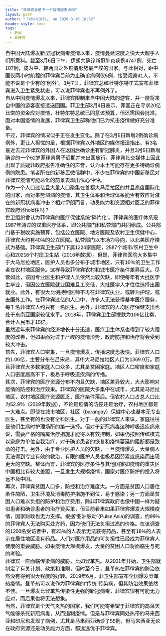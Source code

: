 ```yaml
---
title: "菲律宾会是下一个疫情爆发点吗"
layout: post
author: "「chen1011」 on 2020-3-10 18:52"
header-style: text
tags:
  - 新闻
  - 菲律宾
---
```


<head></head>
<body>
 <div align="left"> 
  <font style="color:rgb(0, 0, 0)"><font face="Arial"><font style="font-size:16px">自中国大陆爆发新型冠状病毒疫情以来，疫情蔓延速度之快大大超乎人们所意料。截至3月6日下午，伊朗共确诊新冠肺炎病例4747例，死亡107例，成为中、韩两国之外疫情形势最严峻的国家。与此相对，距中国仅两小时航程的菲律宾目前为止确诊病例仅5例，接受观察41人，不能不说是个少有的“例外”。3月7日，菲律宾总统杜特尔特正式宣布菲律宾进入卫生紧急状态，可以说菲律宾也不再例外了。</font></font></font> 
 </div> 
 <div align="left"> 
  <font style="color:rgb(0, 0, 0)"><font face="Arial"><font style="font-size:16px"> 自从中国疫情爆发以来，菲律宾限制来自中国大陆的游客，并一度将来自中国的游客直接遣送回国。菲卫生部3月4日表示，菲国正在寻求20亿比索的资金应对疫情，杜特尔特总统已同意该预算，但还需国会批准。面对本国疫情的发展，菲律宾卫生部称他们已为抗击疫情做好充分准备。 </font></font></font> 
 </div> 
 <div align="left"> 
  <font style="color:rgb(0, 0, 0)"><font face="Arial"><font style="font-size:16px">不过，菲律宾的情况似乎正在发生变化。除了在3月5日新增2例确诊病例外，更让人担忧的是，根据菲律宾以外地区的媒体报道指出，有3名最近去过菲律宾的外国人在返国后确诊患有新冠肺炎，并且3月5日新增确诊的一个62岁菲律宾男子近期并未出国旅行。菲律宾社交媒体上因此出现了质疑菲政府报告准确性的声音，认为本土可能存在更多待确诊病例的隐患。笔者所在的新移民微信群中，不少在菲律宾的中国新移民对菲律宾疫情可能恶化的前景表现出忧心忡忡。 </font></font></font> 
 </div> 
 <div align="left"> 
  <font style="color:rgb(0, 0, 0)"><font face="Arial"><font style="font-size:16px">作为一个人口过亿且大量人口聚集在首都大马尼拉区的并且高度国际化的国家，面对来势汹汹的疫情，其卫生体系和治理体系能否有效应对潜在的新冠状病毒冲击？相对伊朗而言，动员能力和资源相对匮乏的菲律宾政府还hold住吗？ </font></font></font> 
 </div> 
 <div align="left"> 
  <font style="color:rgb(0, 0, 0)"><font face="Arial"><font style="font-size:16px">世卫组织曾认为菲律宾的医疗保健系统“碎片化”。菲律宾的医疗体系是1987年通过的双重医疗体系，即公共部门和私营部门共同组成。公共部门基于税收实施预算，包括公立医院、地方医院及农村卫生保健中心，菲律宾大约有40%的公立医院。私营部门以市场为导向，以北美医疗模式为基础。菲律宾卫生部门下属1224家医院，2587个城市/农村卫生中心和20216个村庄卫生站（2016年数据）。但是，菲律宾医院大多集中于大马尼拉地区，医护人员也多分布于城市地区，只有10％的卫生工作者在农村地区服务。这样导致菲律宾农村和城市医疗条件差异巨大。尽管如此，该国专业医生和护理人员依然比较欠缺，即使每年有大批医学生毕业，但因公立医院就业困难且工资低，大批医学人才往往选择出国就业。此外，有很大比例持照医师不再在菲律宾执业，或转为护理，或去国外工作。在菲律宾过亿的人口中，许多人无法获得基本医疗服务，每千名菲律宾人约只有一名医生。另外，菲律宾的人均医疗保健支出也处于东南亚国家较低水平。2018年，菲律宾卫生部拨款为106亿比索，合计人民币才15亿。 </font></font></font> 
 </div> 
 <div align="left"> 
  <font style="color:rgb(0, 0, 0)"><font face="Arial"><font style="font-size:16px">虽然近年来菲律宾的经济增长十分迅速，医疗卫生体系也得到了较大程度的改善，但如果面对过于严峻的疫情形势，政府防控和治疗将会受到较大冲击。 </font></font></font> 
 </div> 
 <div align="left"> 
  <font style="color:rgb(0, 0, 0)"><font face="Arial"><font style="font-size:16px">首先，菲律宾人口密集，一旦疫情爆发，传播速度恐极快。菲律宾人口约1.06亿，主要分布在吕宋岛，其中大马尼拉地区人口为1369.9万。而且菲律宾大多数家庭人口众多，尤其是贫困家庭。地区人口密度和家庭人口密度居高不下，极易于呼吸道疾病的传播。 </font></font></font> 
 </div> 
 <div align="left"> 
  <font style="color:rgb(0, 0, 0)"><font face="Arial"><font style="font-size:16px">其次，菲律宾的医疗资源分布不均且欠缺，地区差异较大，大大影响对疫情的防控和治疗效果。菲律宾的医院大多集中在城市，尤其是马尼拉地区，农村地区医疗资源匮乏，医疗条件落后。但农村人口占总人口比为52.9％（2019年数据），不论是疫情的防控还是治疗，农村地区都是一大难点。即使在城市地区，社区（barangay）保健中心也基本无专业医生，甚至有的也没有全科医生。对于一般的菲律宾人来说，家庭往往是他们生病时护理场所的第一选择。但对于新冠病毒这种呼吸道疾病来说，需要严格的隔离治疗措施才能得以有效控制，如果仍按照传统模式以家庭为单位自我治疗，对于确诊患者的恢复和疫情蔓延的阻断都是致命的打击。另外，由于专业医护人员的欠缺，一旦疫情爆发，大量病人无法得到专业有效的救治，有限的医护人员也极易因劳累或感染而出现更大的空缺。整体而言，菲律宾的医疗条件与其他国家如疫情的重灾区中国相比有较大差距，一旦发生大规模疫情，国家对医疗防护的投入将远不及中国。 </font></font></font> 
 </div> 
 <div align="left"> 
  <font style="color:rgb(0, 0, 0)"><font face="Arial"><font style="font-size:16px">再次，菲律宾贫困人口多，防控和治疗难度大。一方面是贫困人口居住条件简陋，卫生环境及消毒防护措施不到位，易于感染；另一方面是贫困人口难以负担的防护和治疗费用，除非菲律宾政府也像中国一样为疑似患者和确诊患者的治疗费买单，但目前看来如果菲律宾爆发大规模疫情，国家财政也无力支撑。根据“亚洲脉动”(Pulse Asia)的调查，约99%的菲律宾人无法购买处方药，因为他们无法负担过高的价格。在该调查的1200名受访者中，有23%的人表示无法获得药品，甚至有16%的人表示在居住地区没有药品。人们对医疗用品的可负担性已经成为菲律宾人健康的重要威胁。如果疫情大规模爆发，大量的贫困人口将面临生与死的考验。 </font></font></font> 
 </div> 
 <div align="left"> 
  <font style="color:rgb(0, 0, 0)"><font face="Arial"><font style="font-size:16px">菲律宾一直面临传染病的威胁，比如登革热。从2001年开始，卫生部就制定了有关计划、政策和准则，但时至今日，登革热在菲律宾的防治依然没有得到很大程度的好转。2019年6月，菲卫生部宣布全国爆发登革热疫情。登革热可以说作为菲律宾的“传统”传染病，但其防治效果依然不佳。一旦爆发比登革热传染性更强的新冠病毒，菲律宾很有可能无力应对，而后果也将无法想象。 </font></font></font> 
 </div> 
 <div align="left"> 
  <font style="color:rgb(0, 0, 0)"><font face="Arial"><font style="font-size:16px">当然，菲律宾是个天气炎热的国家，我们可能寄希望于菲律宾的高温天气能够杀死新冠病毒，从而遏制疫情。但是与菲律宾同处热带的马来西亚和印尼也发现了病例，尤其是马来西亚确诊了55例，但马来西亚无论在政府资源还是动员能力方面，都远远优于菲律宾。</font></font></font> 
 </div>
 <br>
</body>


